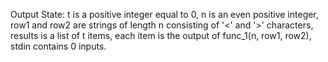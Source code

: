 Output State: t is a positive integer equal to 0, n is an even positive integer, row1 and row2 are strings of length n consisting of '<' and '>' characters, results is a list of t items, each item is the output of func_1(n, row1, row2), stdin contains 0 inputs.